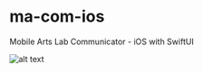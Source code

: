 # ma-com-ios
Mobile Arts Lab Communicator - iOS with SwiftUI

![alt text](https://recordit.co/tsaygI8VCn "Application in action")
